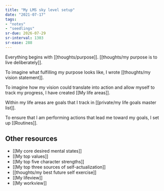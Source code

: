 ```yaml
---
title: "My LMS sky level setup"
date: "2021-07-17"
tags:
- "notes"
- "seedlings"
sr-due: 2026-07-29
sr-interval: 1303
sr-ease: 288
---
```


Everything begins with [[thoughts/purpose]]. [[thoughts/my purpose is to live deliberately]].

To imagine what fulfilling my purpose looks like, I wrote [[thoughts/my vision statement]].

To imagine how my vision could translate into action and allow myself to track my progress, I have created [[My life areas]].

Within my life areas are goals that I track in [[private/my life goals master list]].

To ensure that I am performing actions that lead me toward my goals, I set up [[Routines]].

## Other resources

- [[My core desired mental states]]
- [[My top values]]
- [[My top five character strengths]]
- [[My top three sources of self-actualization]]
- [[thoughts/my best future self exercise]]
- [[My lifeview]]
- [[My workview]]